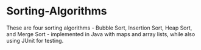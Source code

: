 # Sorting-Algorithms
These are four sorting algorithms - Bubble Sort, Insertion Sort, Heap Sort, and Merge Sort - implemented in Java with maps and array lists, while also using JUnit for testing.
